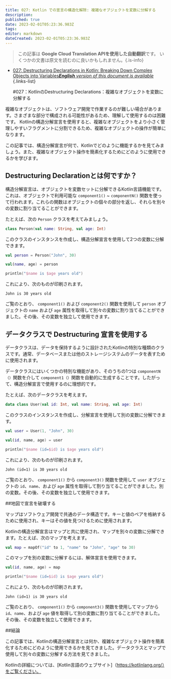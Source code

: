 ```yaml
---
title: 027: Kotlin での宣言の構造化解除: 複雑なオブジェクトを変数に分解する
description: 
published: true
date: 2023-02-01T05:23:36.983Z
tags: 
editor: markdown
dateCreated: 2023-02-01T05:23:36.983Z
---
```


> この記事は **Google Cloud Translation APIを使用した自動翻訳**です。
いくつかの文書は原文を読むのに良いかもしれません。{.is-info}

- [027: Destructuring Declarations in Kotlin: Breaking Down Complex Objects into Variables***English** version of this document is available*](/en/Knowledge-base/Kotlin/Learning/027-destructuring-declarations-in-kotlin-breaking-down-complex-objects-into-variables)
{.links-list}


  #027：KotlinのDestructuring Declarations：複雑なオブジェクトを変数に分解する

複雑なオブジェクトは、ソフトウェア開発で作業するのが難しい場合があります。さまざまな部分で構成される可能性があるため、理解して使用するのは困難です。 Kotlinの構造分解宣言を使用すると、複雑なオブジェクトをより小さく管理しやすいフラグメントに分割できるため、複雑なオブジェクトの操作が簡単になります。

この記事では、構造分解宣言が何で、Kotlinでどのように機能するかを見てみましょう。また、複雑なオブジェクト操作を簡素化するためにどのように使用できるかを学びます。

## Destructuring Declarationとは何ですか？

構造分解宣言は、オブジェクトを変数セットに分解できるKotlin言語機能です。これは、オブジェクトで利用可能な `component1()` ~ `componentN()` 関数を使って行われます。これらの関数はオブジェクトの個々の部分を返し、それらを別々の変数に割り当てることができます。

たとえば、次の `Person` クラスを考えてみましょう。

```kotlin
class Person(val name: String, val age: Int)
```

このクラスのインスタンスを作成し、構造分解宣言を使用して2つの変数に分解できます。

```kotlin
val person = Person("John", 30)

val(name, age) = person

println("$name is $age years old")
```

これにより、次のものが印刷されます。

```
John is 30 years old
```

ご覧のとおり、 `component1()` および `component2()` 関数を使用して `person` オブジェクトの `name` および `age` 属性を取得して別々の変数に割り当てることができました。その後、その変数を独立して使用できます。

## データクラスで Destructuring 宣言を使用する

データクラスは、データを保持するように設計されたKotlinの特別な種類のクラスです。通常、データベースまたは他のストレージシステムのデータを表すために使用されます。

データクラスにはいくつかの特別な機能があり、そのうちの1つは `componentN（）`関数を介して `component1（）`関数を自動的に生成することです。したがって、構造分解宣言で使用するのに理想的です。

たとえば、次のデータクラスを考えます。

```kotlin
data class User(val id: Int, val name: String, val age: Int)
```

このクラスのインスタンスを作成し、分解宣言を使用して別の変数に分解できます。

```kotlin
val user = User(1, "John", 30)

val(id, name, age) = user

println("$name (id=$id) is $age years old")
```

これにより、次のものが印刷されます。

```
John (id=1) is 30 years old
```

ご覧のとおり、 `component1()` から `component3()` 関数を使用して `user` オブジェクトの `id`、`name`、および `age` 属性を取得して割り当てることができました。別の変数。その後、その変数を独立して使用できます。

##地図で宣言を破壊する

マップはソフトウェア開発で共通のデータ構造です。キーと値のペアを格納するために使用され、キーはその値を見つけるために使用されます。

Kotlinの構造分解宣言はマップと共に使用され、マップを別々の変数に分解できます。たとえば、次のマップを考えます。

```kotlin
val map = mapOf("id" to 1, "name" to "John", "age" to 30)
```

このマップを別の変数に分解するには、解体宣言を使用できます。

```kotlin
val(id, name, age) = map

println("$name (id=$id) is $age years old")
```

これにより、次のものが印刷されます。

```
John (id=1) is 30 years old
```

ご覧のとおり、 `component1()` から `component3()` 関数を使用してマップから `id`、`name`、および `age` 値を取得して別の変数に割り当てることができました。その後、その変数を独立して使用できます。

##結論

この記事では、Kotlinの構造分解宣言とは何か、複雑なオブジェクト操作を簡素化するためにどのように使用できるかを見てきました。データクラスとマップで使用して別々の変数に分解する方法を見てきました。

Kotlinの詳細については、[Kotlin言語のウェブサイト]（https://kotlinlang.org/）をご覧ください。